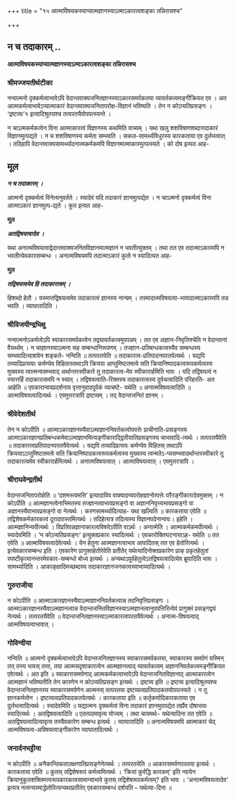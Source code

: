 +++
title = "१५ आत्माविषयकस्याप्यात्मज्ञानस्याऽत्माऽकारत्वशङ्का तन्निरासश्च"

+++


## न च तदाकारम् ..

**आत्माविषयकस्याप्यात्मज्ञानस्याऽत्माऽकारत्वशङ्का तन्निरासश्च**

### **श्रीमज्जयतीर्थटीका**

नन्वात्मनो दृक्कर्मत्वाभावेऽपि वेदान्तवाक्यजनितज्ञानस्याऽकारसमर्पकतया व्यावर्तकत्वमङ्गीक्रियत एव । अत आत्मकर्मत्वाभावेऽप्यात्माकारं वेदान्तवाक्यजनितापरोक्ष-विज्ञानं भविष्यति । तेन न कोऽप्यतिप्रसङ्गः । ‘द्रष्टव्यः’१ इत्यादिश्रुतयश्च तत्परतयैवोपपत्स्यन्ते ।

न चाऽत्मकर्मकत्वेन विना आत्माकारत्वं विज्ञानस्य कथमिति वाच्यम् । यथा खलु शशविषाणशब्दात्तदाकारं विज्ञानमुत्पद्यते । न च शशविषाणस्य कर्मता सम्भवति । सकल-सामर्थ्यविधुरस्य कारकताया एव दुर्लभत्वात् । तदिहापि वेदान्तवाक्यसामर्थ्यादनात्मकर्मकमपि विज्ञानमात्माकारमुत्पत्स्यते । को दोष इत्यत आह-

## **मूल**

***न च तदाकारम् ।***

आत्मनो दृक्कर्मत्वं विनेत्यनुवर्तते । स्यादेवं यदि तदाकारं ज्ञानमुत्पद्येत । न चाऽत्मनो दृक्कर्मत्वं विना आत्माऽकारं ज्ञानमुत्प-द्यते । कुत इत्यत आह-

**मूल**

***अतद्विषयत्वादेव ।***

यथा अनात्मविषयत्वाद्वेदान्तवाक्यजनितविज्ञानमात्मज्ञानं न भवतीत्युक्तम् । तथा तत एव तदात्माऽकारमपि न भवतीत्येवकारसम्बन्धः । अनात्मविषयमपि तदात्माऽकारं कुतो न स्यादित्यत आह-

**मूल**

***तद्विषयत्वमेव हि तदाकारत्वम् ।***

हिशब्दो हेतौ । यस्मात्तद्विषयत्वमेव तदाकारत्वं ज्ञानस्य नान्यम् । तस्मादात्मविषयत्वा-भावादात्माऽकारमपि तन्न भवति । व्याघातादिति ।

### **श्रीविजयीन्द्रभिक्षु**

नन्वात्मनोऽकर्मत्वेऽपि स्वाकारसमर्पकत्वेन तद्व्यावर्तकत्वमुपपन्नम् । तत एव अज्ञान-निवृत्तिश्चेति न वेदान्तानां वैयर्थ्यम् । न चाज्ञानस्याऽत्मना सह सम्बन्धानिरूपणम् । तज्ज्ञान-प्रतिबन्धकत्वस्यैव सम्बन्धस्य सम्भवादित्याशयेन शङ्कते- नन्विति ॥ तत्परतयेति ॥ तदाकारत्व-प्रतिपादनपरतयेत्यर्थः । यद्यपि तव्यादिप्रत्ययाः कर्मण्येव विहितास्तथाऽपि क्रियया आप्तुमिष्टतमत्वे सति क्रियानिष्पादकत्वरूपकर्मत्वस्य मुख्यस्य त्वात्मन्यसम्भवाद् अर्थान्तरस्वीकारे तु तदाकारत्व-मेव स्वीकारार्हमिति भावः । यदि तद्विषयत्वं न स्यात्तर्हि तदाकारत्वमपि न स्यात् । तद्विषयत्वाति-रिक्तस्य तदाकारत्वस्य दुर्वचत्वादिति परिहरति- अत आहेति ॥ एवकारान्वयप्रदर्शनाय वृत्तानुवादपूर्वकं व्याचष्टे- यथेति ॥ अनात्मविषयत्वादिति ॥ आत्माविषयत्वादित्यर्थः । एवमुत्तरत्रापि द्रष्टव्यम् । तद् वेदान्तजनितं ज्ञानम् ।

### **श्रीवेदेशतीर्थ**

तेन न कोऽपीति ॥ आत्माऽकारज्ञानस्यैवाऽत्माज्ञाननिवर्तकत्वोपपत्तेः प्राचीनाति-प्रसङ्गस्य आत्माऽकारज्ञानप्रतिबन्धकमेवाऽत्माज्ञानमित्यङ्गीकाराद्द्वितीयातिप्रसङ्गस्य चाभावादि-त्यर्थः । तत्परतयैवेति ॥ तदाकारत्वप्रतिपादनपरतयैवेत्यर्थः । यद्यपि तव्यादिप्रत्ययः कर्मण्येव विहितस् तथाऽपि क्रिययाऽऽप्तुमिष्टतमत्वे सति क्रियानिष्पादकत्वरूपकर्मत्वस्य मुख्यस्य त्वन्मतेऽ-प्यसम्भवादर्थान्तरस्वीकारे तु तदाकारत्वमेव स्वीकारार्हमित्यर्थः । अनात्मविषयत्वात् । आत्माविषयत्वात् । एवमुत्तरत्रापि ।

### **श्रीराघवेन्द्रतीर्थ**

वेदान्तजनितापरोक्षेति ॥ ‘दशमस्त्वमसि’ इत्यादाविव वाक्यादप्यपरोक्षज्ञानोत्पत्तेः परैरङ्गीकारादेवमुक्तम् । न कोऽपीति ॥ आत्मज्ञानत्वेनाभिमतस्य तज्ज्ञानत्वाभावप्रसङ्गो वा अज्ञाननिवृत्त्यभावप्रसङ्गो वा अज्ञानस्यैवाभावप्रसङ्गो वा नेत्यर्थः । करणसामर्थ्यादित्याह- यथा खल्विति ॥ कारकताया एवेति ॥ तद्विशेषकर्मकारकत्वं दूरादपास्तमित्यर्थः । तदिहेत्यत्र तदित्यस्य विज्ञानपदेनान्वयः। इहेति । आत्मज्ञानिन्यपीत्यर्थः । विप्रतिपन्नज्ञानाकारत्वविषयेऽपीति वाऽर्थः । अनात्मेति । आत्माकर्मकमपीत्यर्थः । स्यादेवमिति । ‘न कोऽप्यतिप्रसङ्गः’ इत्युक्तप्रकारः स्यादित्यर्थः । एवकारोक्तिघटनायाऽह- यथेति ॥ तत एवेति ॥ आत्माविषयत्वादेवेत्यर्थः । येन हेतुना आत्मज्ञानत्वाभाव आपादितस् तत एव हेतोरित्यर्थः । इत्येवकारसम्बन्ध इति । एवकारेण प्रागुक्तहेतोरेवेति प्रतीतेर् यथेत्यादिनोक्तप्रकारेण प्राक् प्रकृतहेतुतां स्पष्टीकृत्यानन्तरमेवकार-सम्बन्धो बोध्य इत्यर्थः । अन्यथाऽपूर्वहेतुत्वेऽतद्विषयत्वादित्येव ब्रूयादिति भावः । सामर्थ्यादिति । आकाङ्क्षादिमच्छब्दस्य तदाकारज्ञानजनकत्वस्वाभाव्यादित्यर्थः ।

### **गुरुराजीया**

न कोऽपीति ॥ आत्माऽकारज्ञानस्यैवाऽत्माज्ञाननिवर्तकत्वान्न तदनिवृत्तिप्रसङ्गः । आत्माऽकारज्ञानस्यैवाऽत्मज्ञानत्वान्न वेदान्तजनितविज्ञानस्याऽत्मज्ञानत्वानुपपत्तिरित्येवं प्रागुक्तं प्रसङ्गद्वयं नेत्यर्थः । तत्परतयैवेति ॥ वेदान्तजनितज्ञानस्याऽत्माकारत्वपरतयैवेत्यर्थः । अनात्म-विषयत्वाद् आत्मविषयत्वाभावात् ।

### **गोविन्दीया**

नन्विति ॥ आत्मनो दृक्कर्मत्वाभावेऽपि वेदान्तजनितज्ञानस्य स्वाकारसमर्पकतया, स्वाकारस्य समर्पणं यस्मिन् तत् तस्य भावस् तत्ता, तया आत्मसदृशाकारत्वेन आत्मज्ञानत्वाद् व्यावर्तकत्वम् अज्ञाननिवर्तकत्वमङ्गीक्रियत एवेत्यर्थः । अत इति ॥ स्वाकारासमर्पणाद् आत्मकर्मकत्वाभावेऽपि वेदान्तजनितविज्ञानाद् आत्माकारत्वेन आत्मज्ञानं भविष्यतीति तेन कारणेन न कोऽप्यतिप्रसङ्ग इत्यर्थः । द्रष्टव्य इति ॥ द्रष्टव्य इत्यादिश्रुतयश्च वेदान्तजनितज्ञानस्य स्वाकारसमर्पणेन आत्मनस् तत्परतया द्रष्टव्यत्वप्रतिपादकतयोपपत्स्यते । न तु ज्ञानकर्मत्वेन । द्रष्टव्यत्वप्रतिपादकतयेत्यर्थः । कारकताया इति ॥ कर्तृकर्मादिकारकताया एव दुर्लभत्वादित्यर्थः । स्यादेवमिति ॥ यद्यात्मनः दृक्कर्मत्वं विना तदाकारं ज्ञानमुपपद्येत तर्ह्येव दोषाभावः स्यादित्यर्थः । अतद्विषयत्वादिति ॥ एतत्पदमावृत्य योज्यम् । तथा चायमर्थः- यथेत्यादिना तत एवेति ॥ अतद्विषयत्वादित्यावृत्य तस्यैवकारेण सम्बन्ध इत्यर्थः । व्याघातादिति ॥ अनात्मविषयमपि आत्माकारं चेद् आत्मविषयत्व-अविषयत्वाङ्गीकारेण व्याघातादित्यर्थः ।

### **जनार्दनभट्टीया**

न कोऽपीति ॥ अनैकान्तिकतालक्षणातिप्रसङ्गेनेत्यर्थः । तत्परतयेति ॥ आकारसमर्पणपरतया इत्यर्थः । कारकताया एवेति ॥ कुतस् तद्विशेषरूपं कर्मत्वमित्यर्थः । ‘क्रियां कुर्वद्धि कारकम्’ इति न्यायेन क्रियानुकूलशक्तिमत्त्वरूपकारकत्वसामान्याभावे कुतस् तद्विशेषरूपकर्मत्वम्? इति भावः । ‘अनात्मविषयत्वादेव’ इत्यत्र नत्वन्यस्माद्धेतोरित्यन्यथाप्रतीतेर् एवकारसम्बन्धं दर्शयति – यथेत्या-दिना ॥

